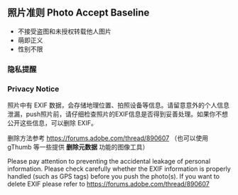 ## 照片准则 Photo Accept Baseline

- 不接受盗图和未授权转载他人图片
- 萌即正义
- 性别不限

### 隐私提醒

### Privacy Notice

照片中有 EXIF 数据，会存储地理位置、拍照设备等信息。请留意意外的个人信息泄漏，push照片前，请仔细检查照片的EXIF信息是否得到妥善处理。如果你不想公开这些信息，可以删除 EXIF。 

删除方法参考 https://forums.adobe.com/thread/890607 （也可以使用 gThumb 等一些提供 **删除元数据** 功能的图像工具）

Please pay attention to preventing the accidental leakage of personal information. Please check carefully whether the EXIF information is properly handled (such as GPS tags) before you push the photo(s). If you want to delete EXIF please refer to https://forums.adobe.com/thread/890607 
